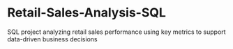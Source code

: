 # Retail-Sales-Analysis-SQL
SQL project analyzing retail sales performance using key metrics to support data-driven business decisions
